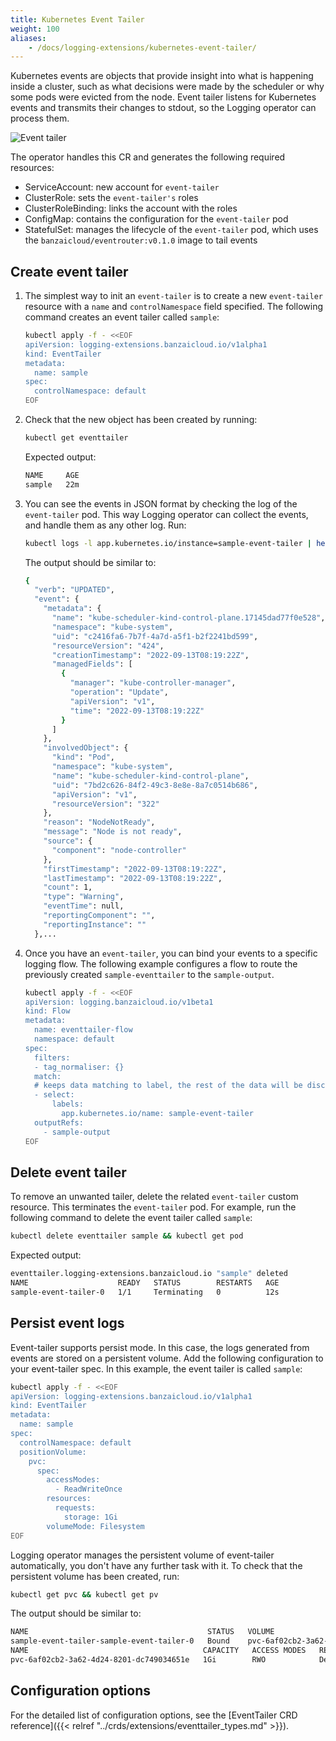 ```yaml
---
title: Kubernetes Event Tailer
weight: 100
aliases:
    - /docs/logging-extensions/kubernetes-event-tailer/
---
```


Kubernetes events are objects that provide insight into what is happening inside a cluster, such as what decisions were made by the scheduler or why some pods were evicted from the node. Event tailer listens for Kubernetes events and transmits their changes to stdout, so the Logging operator can process them.

![Event tailer](../logging-extensions-event-tailer.png)

The operator handles this CR and generates the following required resources:

- ServiceAccount: new account for `event-tailer`
- ClusterRole: sets the `event-tailer's` roles
- ClusterRoleBinding: links the account with the roles
- ConfigMap: contains the configuration for the `event-tailer` pod
- StatefulSet: manages the lifecycle of the `event-tailer` pod, which uses the `banzaicloud/eventrouter:v0.1.0` image to tail events

## Create event tailer

1. The simplest way to init an `event-tailer` is to create a new `event-tailer` resource with a `name` and `controlNamespace` field specified. The following command creates an event tailer called `sample`:

    ```bash
    kubectl apply -f - <<EOF
    apiVersion: logging-extensions.banzaicloud.io/v1alpha1
    kind: EventTailer
    metadata:
      name: sample
    spec:
      controlNamespace: default
    EOF
    ```

1. Check that the new object has been created by running:

    ```bash
    kubectl get eventtailer
    ```

    Expected output:

    ```bash
    NAME     AGE
    sample   22m
    ```

1. You can see the events in JSON format by checking the log of the `event-tailer` pod. This way Logging operator can collect the events, and handle them as any other log. Run:

    ```bash
    kubectl logs -l app.kubernetes.io/instance=sample-event-tailer | head -1 | jq
    ```

    The output should be similar to:

    ```bash
    {
      "verb": "UPDATED",
      "event": {
        "metadata": {
          "name": "kube-scheduler-kind-control-plane.17145dad77f0e528",
          "namespace": "kube-system",
          "uid": "c2416fa6-7b7f-4a7d-a5f1-b2f2241bd599",
          "resourceVersion": "424",
          "creationTimestamp": "2022-09-13T08:19:22Z",
          "managedFields": [
            {
              "manager": "kube-controller-manager",
              "operation": "Update",
              "apiVersion": "v1",
              "time": "2022-09-13T08:19:22Z"
            }
          ]
        },
        "involvedObject": {
          "kind": "Pod",
          "namespace": "kube-system",
          "name": "kube-scheduler-kind-control-plane",
          "uid": "7bd2c626-84f2-49c3-8e8e-8a7c0514b686",
          "apiVersion": "v1",
          "resourceVersion": "322"
        },
        "reason": "NodeNotReady",
        "message": "Node is not ready",
        "source": {
          "component": "node-controller"
        },
        "firstTimestamp": "2022-09-13T08:19:22Z",
        "lastTimestamp": "2022-09-13T08:19:22Z",
        "count": 1,
        "type": "Warning",
        "eventTime": null,
        "reportingComponent": "",
        "reportingInstance": ""
      },...
    ```

1. Once you have an `event-tailer`, you can bind your events to a specific logging flow. The following example configures a flow to route the previously created `sample-eventtailer` to the `sample-output`.

    ```bash
    kubectl apply -f - <<EOF
    apiVersion: logging.banzaicloud.io/v1beta1
    kind: Flow
    metadata:
      name: eventtailer-flow
      namespace: default
    spec:
      filters:
      - tag_normaliser: {}
      match:
      # keeps data matching to label, the rest of the data will be discarded by this flow implicitly
      - select:
          labels:
            app.kubernetes.io/name: sample-event-tailer
      outputRefs:
        - sample-output
    EOF
    ```

## Delete event tailer

To remove an unwanted tailer, delete the related `event-tailer` custom resource. This terminates the `event-tailer` pod. For example, run the following command to delete the event tailer called `sample`:

```bash
kubectl delete eventtailer sample && kubectl get pod
```

Expected output:

```bash
eventtailer.logging-extensions.banzaicloud.io "sample" deleted
NAME                    READY   STATUS        RESTARTS   AGE
sample-event-tailer-0   1/1     Terminating   0          12s
```

## Persist event logs

Event-tailer supports persist mode. In this case, the logs generated from events are stored on a persistent volume. Add the following configuration to your event-tailer spec. In this example, the event tailer is called `sample`:

```bash
kubectl apply -f - <<EOF
apiVersion: logging-extensions.banzaicloud.io/v1alpha1
kind: EventTailer
metadata:
  name: sample
spec:
  controlNamespace: default
  positionVolume:
    pvc:
      spec:
        accessModes:
          - ReadWriteOnce
        resources:
          requests:
            storage: 1Gi
        volumeMode: Filesystem
EOF
```

Logging operator manages the persistent volume of event-tailer automatically, you don't have any further task with it. To check that the persistent volume has been created, run:

```bash
kubectl get pvc && kubectl get pv
```

The output should be similar to:

```bash
NAME                                        STATUS   VOLUME                                     CAPACITY   ACCESS MODES   STORAGECLASS   AGE
sample-event-tailer-sample-event-tailer-0   Bound    pvc-6af02cb2-3a62-4d24-8201-dc749034651e   1Gi        RWO            standard       43s
NAME                                       CAPACITY   ACCESS MODES   RECLAIM POLICY   STATUS   CLAIM                                               STORAGECLASS   REASON   AGE
pvc-6af02cb2-3a62-4d24-8201-dc749034651e   1Gi        RWO            Delete           Bound    default/sample-event-tailer-sample-event-tailer-0   standard                42s
```

## Configuration options

For the detailed list of configuration options, see the [EventTailer CRD reference]({{< relref "../crds/extensions/eventtailer_types.md" >}}).
